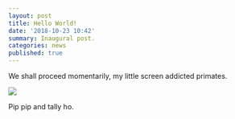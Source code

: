 ```yaml
---
layout: post
title: Hello World!
date: '2018-10-23 10:42'
summary: Inaugural post.
categories: news
published: true
---
```

We shall proceed momentarily, my little screen addicted primates.  

![](https://images.unsplash.com/photo-1503252947848-7338d3f92f31?ixlib=rb-0.3.5&ixid=eyJhcHBfaWQiOjEyMDd9&s=2bf83ae4761a39ca005a70dac247eee2&auto=format&fit=crop&w=1489&q=80)

Pip pip and tally ho.
